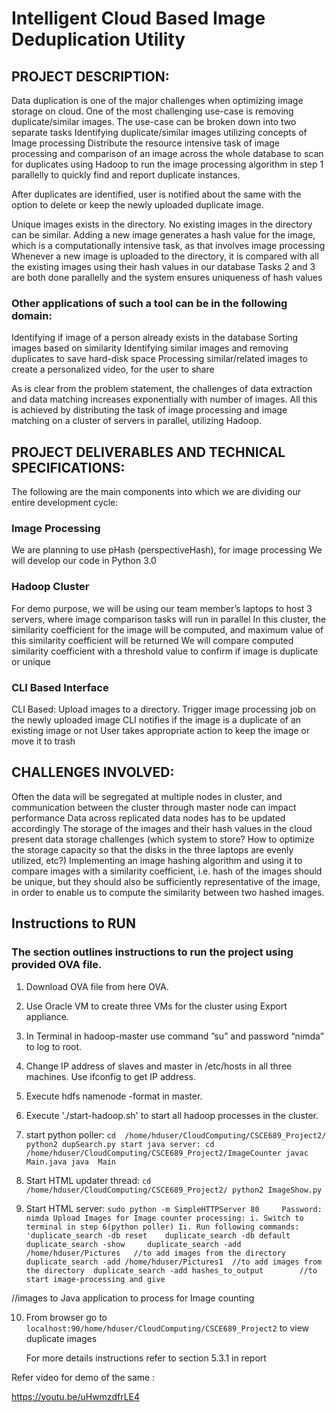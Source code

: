 
# Intelligent Cloud Based Image Deduplication Utility

## PROJECT DESCRIPTION:

Data duplication is one of the major challenges when optimizing image storage on cloud. One of the most challenging use-case is removing duplicate/similar images. The use-case can be broken down into two separate tasks
Identifying duplicate/similar images utilizing concepts of Image processing
Distribute the resource intensive task of image processing and comparison of an image across the whole database to scan for duplicates using Hadoop to run the image processing algorithm in step 1 parallelly to quickly find and report duplicate instances. 

After duplicates are identified, user is notified about the same with the option to delete or keep the newly uploaded duplicate image.

Unique images exists in the directory. No existing images in the directory can be similar.
Adding a new image generates a hash value for the image, which is a computationally intensive task, as that involves image processing
Whenever a new image is uploaded to the directory, it is compared with all the existing images using their hash values in our database
Tasks 2 and 3 are both done parallelly and the system ensures uniqueness of hash values


### Other applications of such a tool can be in the following domain:
Identifying if image of a person already exists in the database
Sorting images based on similarity
Identifying similar images and removing duplicates to save hard-disk space
Processing similar/related images to create a personalized video, for the user to share

As is clear from the problem statement, the challenges of data extraction and data matching increases exponentially with number of images. All this is achieved by distributing the task of image processing and image matching on a cluster of servers in parallel, utilizing Hadoop.


## PROJECT DELIVERABLES AND TECHNICAL SPECIFICATIONS: 

The following are the main components into which we are dividing our entire development cycle:

### Image Processing
We are planning to use pHash (perspectiveHash), for image processing
We will develop our code in Python 3.0

### Hadoop Cluster
For demo purpose, we will be using our team member’s laptops to host 3 servers, where image comparison tasks will run in parallel
In this cluster, the similarity coefficient for the image will be computed, and maximum value of this similarity coefficient will be returned
We will compare computed similarity coefficient with a threshold value to confirm if image is duplicate or unique

### CLI Based Interface

CLI Based:
Upload images to a directory. 
Trigger image processing job on the newly uploaded image
CLI notifies if the image is a duplicate of an existing image or not
User takes appropriate action to keep the image or move it to trash

## CHALLENGES INVOLVED:

Often the data will be segregated at multiple nodes in cluster, and communication between the cluster through master node can impact performance
Data across replicated data nodes has to be updated accordingly
The storage of the images and their hash values in the cloud present data storage challenges (which system to store? How to optimize the storage capacity so that the disks in the three laptops are evenly utilized, etc?)
Implementing an image hashing algorithm and using it to compare images with a similarity coefficient, i.e. hash of the images should be unique, but they should also be sufficiently representative of the image, in order to enable us to compute the similarity between two hashed images.


## Instructions to RUN

### The section outlines instructions to run the project using provided OVA file.

1. Download OVA file from here OVA.

2. Use Oracle VM to create three VMs for the cluster using Export appliance.

3. In Terminal in hadoop-master use command ”su” and password “nimda” to log to root.

4. Change IP address of slaves and master in /etc/hosts in all three machines. Use ifconfig to get IP address.

5. Execute hdfs namenode -format in master.
6. Execute './start-hadoop.sh' to start all hadoop processes in the cluster.

7. start python poller:
   `cd  /home/hduser/CloudComputing/CSCE689_Project2/ 
   python2 dupSearch.py
   start java server:
   cd  /home/hduser/CloudComputing/CSCE689_Project2/ImageCounter
   javac  Main.java
   java  Main`
   
8. Start HTML updater thread:
   `cd  /home/hduser/CloudComputing/CSCE689_Project2/
   python2 ImageShow.py`

9. Start HTML server:
   `sudo python -m SimpleHTTPServer 80    
   Password: nimda
   Upload Images for Image counter processing:
   i. Switch to terminal in step 6(python poller)
   Ii. Run following commands:
   'duplicate_search -db reset   
   duplicate_search -db default    
   duplicate_search -show    
   duplicate_search -add /home/hduser/Pictures   //to add images from the directory 
   duplicate_search -add /home/hduser/Pictures1  //to add images from the directory 
   duplicate_search -add hashes_to_output        //to start image-processing and give`
  
  //images to Java application to process for Image counting

10. From browser go to 
    `localhost:90/home/hduser/CloudComputing/CSCE689_Project2`
    to view duplicate images 

    For more details instructions refer to section 5.3.1 in report

Refer video for demo of the same : 

https://youtu.be/uHwmzdfrLE4





